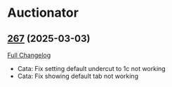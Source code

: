 # Auctionator

## [267](https://github.com/Auctionator/Auctionator/tree/267) (2025-03-03)
[Full Changelog](https://github.com/Auctionator/Auctionator/compare/266...267) 

- Cata: Fix setting default undercut to 1c not working  
- Cata: Fix showing default tab not working  
